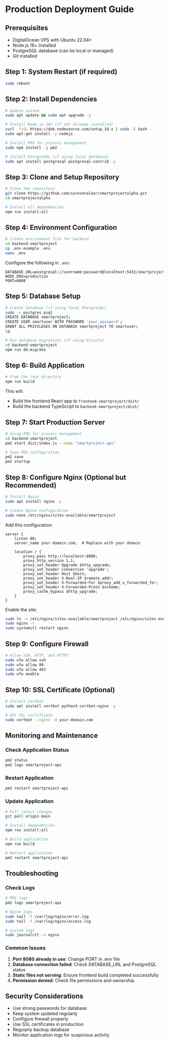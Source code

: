 # Production Deployment Guide

## Prerequisites
- DigitalOcean VPS with Ubuntu 22.04+
- Node.js 18+ installed
- PostgreSQL database (can be local or managed)
- Git installed

## Step 1: System Restart (if required)
```bash
sudo reboot
```

## Step 2: Install Dependencies
```bash
# Update system
sudo apt update && sudo apt upgrade -y

# Install Node.js 18+ (if not already installed)
curl -fsSL https://deb.nodesource.com/setup_18.x | sudo -E bash -
sudo apt-get install -y nodejs

# Install PM2 for process management
sudo npm install -g pm2

# Install PostgreSQL (if using local database)
sudo apt install postgresql postgresql-contrib -y
```

## Step 3: Clone and Setup Repository
```bash
# Clone the repository
git clone https://github.com/sureshnaloor/smartprojectalpha.git
cd smartprojectalpha

# Install all dependencies
npm run install:all
```

## Step 4: Environment Configuration
```bash
# Create environment file for backend
cd backend-smartproject
cp .env.example .env
nano .env
```

Configure the following in `.env`:
```env
DATABASE_URL=postgresql://username:password@localhost:5432/smartproject
NODE_ENV=production
PORT=8080
```

## Step 5: Database Setup
```bash
# Create database (if using local PostgreSQL)
sudo -u postgres psql
CREATE DATABASE smartproject;
CREATE USER smartuser WITH PASSWORD 'your_password';
GRANT ALL PRIVILEGES ON DATABASE smartproject TO smartuser;
\q

# Run database migrations (if using Drizzle)
cd backend-smartproject
npm run db:migrate
```

## Step 6: Build Application
```bash
# From the root directory
npm run build
```

This will:
- Build the frontend React app to `frontend-smartproject/dist/`
- Build the backend TypeScript to `backend-smartproject/dist/`

## Step 7: Start Production Server
```bash
# Using PM2 for process management
cd backend-smartproject
pm2 start dist/index.js --name "smartproject-api"

# Save PM2 configuration
pm2 save
pm2 startup
```

## Step 8: Configure Nginx (Optional but Recommended)
```bash
# Install Nginx
sudo apt install nginx -y

# Create Nginx configuration
sudo nano /etc/nginx/sites-available/smartproject
```

Add this configuration:
```nginx
server {
    listen 80;
    server_name your-domain.com;  # Replace with your domain

    location / {
        proxy_pass http://localhost:8080;
        proxy_http_version 1.1;
        proxy_set_header Upgrade $http_upgrade;
        proxy_set_header Connection 'upgrade';
        proxy_set_header Host $host;
        proxy_set_header X-Real-IP $remote_addr;
        proxy_set_header X-Forwarded-For $proxy_add_x_forwarded_for;
        proxy_set_header X-Forwarded-Proto $scheme;
        proxy_cache_bypass $http_upgrade;
    }
}
```

Enable the site:
```bash
sudo ln -s /etc/nginx/sites-available/smartproject /etc/nginx/sites-enabled/
sudo nginx -t
sudo systemctl restart nginx
```

## Step 9: Configure Firewall
```bash
# Allow SSH, HTTP, and HTTPS
sudo ufw allow ssh
sudo ufw allow 80
sudo ufw allow 443
sudo ufw enable
```

## Step 10: SSL Certificate (Optional)
```bash
# Install Certbot
sudo apt install certbot python3-certbot-nginx -y

# Get SSL certificate
sudo certbot --nginx -d your-domain.com
```

## Monitoring and Maintenance

### Check Application Status
```bash
pm2 status
pm2 logs smartproject-api
```

### Restart Application
```bash
pm2 restart smartproject-api
```

### Update Application
```bash
# Pull latest changes
git pull origin main

# Install dependencies
npm run install:all

# Build application
npm run build

# Restart application
pm2 restart smartproject-api
```

## Troubleshooting

### Check Logs
```bash
# PM2 logs
pm2 logs smartproject-api

# Nginx logs
sudo tail -f /var/log/nginx/error.log
sudo tail -f /var/log/nginx/access.log

# System logs
sudo journalctl -u nginx
```

### Common Issues
1. **Port 8080 already in use**: Change PORT in .env file
2. **Database connection failed**: Check DATABASE_URL and PostgreSQL status
3. **Static files not serving**: Ensure frontend build completed successfully
4. **Permission denied**: Check file permissions and ownership

## Security Considerations
- Use strong passwords for database
- Keep system updated regularly
- Configure firewall properly
- Use SSL certificates in production
- Regularly backup database
- Monitor application logs for suspicious activity 
